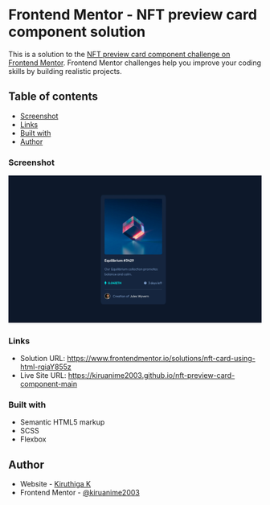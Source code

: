 # Frontend Mentor - NFT preview card component solution

This is a solution to the [NFT preview card component challenge on Frontend Mentor](https://www.frontendmentor.io/challenges/nft-preview-card-component-SbdUL_w0U). Frontend Mentor challenges help you improve your coding skills by building realistic projects. 

## Table of contents

- [Screenshot](#screenshot)
- [Links](#links)
- [Built with](#built-with)
- [Author](#author)

### Screenshot

![](./screenshot.jpeg)

### Links

- Solution URL: https://www.frontendmentor.io/solutions/nft-card-using-html-rqiaY855z
- Live Site URL: https://kiruanime2003.github.io/nft-preview-card-component-main

### Built with

- Semantic HTML5 markup
- SCSS
- Flexbox

## Author

- Website - [Kiruthiga K](https://www.kiruanime2003.gitlab.io)
- Frontend Mentor - [@kiruanime2003](https://www.frontendmentor.io/profile/kiruanime2003)
